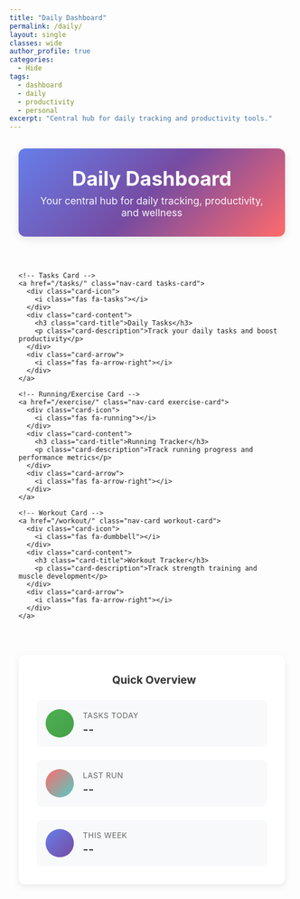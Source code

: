 ```yaml
---
title: "Daily Dashboard"
permalink: /daily/
layout: single
classes: wide
author_profile: true
categories:
  - Hide
tags:
  - dashboard
  - daily
  - productivity
  - personal
excerpt: "Central hub for daily tracking and productivity tools."
---
```


<div class="daily-container">
  <div class="daily-header">
    <h1><i class="fas fa-calendar-day"></i> Daily Dashboard</h1>
    <p>Your central hub for daily tracking, productivity, and wellness</p>
  </div>

  <!-- Navigation Cards Grid -->
  <div class="nav-cards-grid">
    
    <!-- Tasks Card -->
    <a href="/tasks/" class="nav-card tasks-card">
      <div class="card-icon">
        <i class="fas fa-tasks"></i>
      </div>
      <div class="card-content">
        <h3 class="card-title">Daily Tasks</h3>
        <p class="card-description">Track your daily tasks and boost productivity</p>
      </div>
      <div class="card-arrow">
        <i class="fas fa-arrow-right"></i>
      </div>
    </a>

    <!-- Running/Exercise Card -->
    <a href="/exercise/" class="nav-card exercise-card">
      <div class="card-icon">
        <i class="fas fa-running"></i>
      </div>
      <div class="card-content">
        <h3 class="card-title">Running Tracker</h3>
        <p class="card-description">Track running progress and performance metrics</p>
      </div>
      <div class="card-arrow">
        <i class="fas fa-arrow-right"></i>
      </div>
    </a>

    <!-- Workout Card -->
    <a href="/workout/" class="nav-card workout-card">
      <div class="card-icon">
        <i class="fas fa-dumbbell"></i>
      </div>
      <div class="card-content">
        <h3 class="card-title">Workout Tracker</h3>
        <p class="card-description">Track strength training and muscle development</p>
      </div>
      <div class="card-arrow">
        <i class="fas fa-arrow-right"></i>
      </div>
    </a>

  </div>

  <!-- Quick Stats Section -->
  <div class="quick-stats">
    <div class="stats-header">
      <h3><i class="fas fa-chart-bar"></i> Quick Overview</h3>
    </div>
    <div class="stats-grid">
      <div class="stat-item">
        <div class="stat-icon tasks-theme">
          <i class="fas fa-check-circle"></i>
        </div>
        <div class="stat-info">
          <div class="stat-label">Tasks Today</div>
          <div class="stat-value">--</div>
        </div>
      </div>
      <div class="stat-item">
        <div class="stat-icon exercise-theme">
          <i class="fas fa-stopwatch"></i>
        </div>
        <div class="stat-info">
          <div class="stat-label">Last Run</div>
          <div class="stat-value">--</div>
        </div>
      </div>
      <div class="stat-item">
        <div class="stat-icon workout-theme">
          <i class="fas fa-trophy"></i>
        </div>
        <div class="stat-info">
          <div class="stat-label">This Week</div>
          <div class="stat-value">--</div>
        </div>
      </div>
    </div>
  </div>

</div>

<style>
/* Daily Dashboard Styles */
.daily-container {
  max-width: 1200px;
  margin: 0 auto;
  padding: 1rem;
}

.daily-header {
  text-align: center;
  margin-bottom: 3rem;
  padding: 2rem;
  background: linear-gradient(135deg, #667eea 0%, #764ba2 50%, #FF6B6B 100%);
  color: white;
  border-radius: 12px;
  box-shadow: 0 4px 15px rgba(0,0,0,0.1);
}

.daily-header h1 {
  margin: 0 0 0.5rem 0;
  font-size: 2.2rem;
  font-weight: 700;
}

.daily-header p {
  margin: 0;
  opacity: 0.95;
  font-size: 1.1rem;
}

/* Navigation Cards Grid */
.nav-cards-grid {
  display: grid;
  grid-template-columns: repeat(auto-fit, minmax(320px, 1fr));
  gap: 2rem;
  margin-bottom: 3rem;
}

.nav-card {
  display: flex;
  align-items: center;
  padding: 2rem;
  background: white;
  border-radius: 12px;
  box-shadow: 0 4px 12px rgba(0,0,0,0.08);
  text-decoration: none;
  color: inherit;
  transition: all 0.3s ease;
  border: 2px solid transparent;
  position: relative;
  overflow: hidden;
}

.nav-card::before {
  content: '';
  position: absolute;
  top: 0;
  left: 0;
  right: 0;
  height: 4px;
  transition: all 0.3s ease;
}

.nav-card:hover {
  transform: translateY(-4px);
  box-shadow: 0 8px 25px rgba(0,0,0,0.12);
  text-decoration: none;
  color: inherit;
}

.nav-card:hover .card-arrow {
  transform: translateX(8px);
}

/* Card Themes */
.tasks-card::before {
  background: linear-gradient(90deg, #4CAF50 0%, #45a049 100%);
}

.exercise-card::before {
  background: linear-gradient(90deg, #FF6B6B 0%, #4ECDC4 100%);
}

.workout-card::before {
  background: linear-gradient(90deg, #667eea 0%, #764ba2 100%);
}

.card-icon {
  font-size: 2.5rem;
  margin-right: 1.5rem;
  min-width: 60px;
  display: flex;
  align-items: center;
  justify-content: center;
}

.tasks-card .card-icon {
  color: #4CAF50;
}

.exercise-card .card-icon {
  color: #FF6B6B;
}

.workout-card .card-icon {
  color: #667eea;
}

.card-content {
  flex: 1;
}

.card-title {
  margin: 0 0 0.5rem 0;
  font-size: 1.3rem;
  font-weight: 600;
  color: #333;
}

.card-description {
  margin: 0;
  color: #666;
  font-size: 0.95rem;
  line-height: 1.4;
}

.card-arrow {
  font-size: 1.2rem;
  color: #ccc;
  margin-left: 1rem;
  transition: all 0.3s ease;
}

/* Quick Stats Section */
.quick-stats {
  background: white;
  border-radius: 12px;
  padding: 2rem;
  box-shadow: 0 4px 12px rgba(0,0,0,0.08);
}

.stats-header {
  margin-bottom: 1.5rem;
  text-align: center;
}

.stats-header h3 {
  margin: 0;
  color: #333;
  font-size: 1.2rem;
  display: flex;
  align-items: center;
  justify-content: center;
  gap: 0.5rem;
}

.stats-grid {
  display: grid;
  grid-template-columns: repeat(auto-fit, minmax(200px, 1fr));
  gap: 1.5rem;
}

.stat-item {
  display: flex;
  align-items: center;
  padding: 1rem;
  background: #f8f9fa;
  border-radius: 8px;
  transition: all 0.3s ease;
}

.stat-item:hover {
  transform: translateY(-2px);
  box-shadow: 0 4px 12px rgba(0,0,0,0.1);
}

.stat-icon {
  width: 50px;
  height: 50px;
  border-radius: 50%;
  display: flex;
  align-items: center;
  justify-content: center;
  margin-right: 1rem;
  font-size: 1.2rem;
  color: white;
}

.stat-icon.tasks-theme {
  background: linear-gradient(135deg, #4CAF50, #45a049);
}

.stat-icon.exercise-theme {
  background: linear-gradient(135deg, #FF6B6B, #4ECDC4);
}

.stat-icon.workout-theme {
  background: linear-gradient(135deg, #667eea, #764ba2);
}

.stat-info {
  flex: 1;
}

.stat-label {
  font-size: 0.85rem;
  color: #666;
  margin-bottom: 0.25rem;
  text-transform: uppercase;
  letter-spacing: 0.5px;
}

.stat-value {
  font-size: 1.3rem;
  font-weight: 600;
  color: #333;
}

/* Responsive Design */
@media (max-width: 768px) {
  .daily-header {
    padding: 1.5rem;
    margin-bottom: 2rem;
  }
  
  .daily-header h1 {
    font-size: 1.8rem;
  }
  
  .nav-cards-grid {
    grid-template-columns: 1fr;
    gap: 1.5rem;
    margin-bottom: 2rem;
  }
  
  .nav-card {
    padding: 1.5rem;
  }
  
  .card-icon {
    font-size: 2rem;
    margin-right: 1rem;
  }
  
  .card-title {
    font-size: 1.1rem;
  }
  
  .stats-grid {
    grid-template-columns: 1fr;
    gap: 1rem;
  }
}

@media (max-width: 480px) {
  .daily-container {
    padding: 0.5rem;
  }
  
  .daily-header {
    padding: 1rem;
  }
  
  .daily-header h1 {
    font-size: 1.5rem;
  }
  
  .nav-card {
    padding: 1rem;
  }
  
  .card-icon {
    font-size: 1.8rem;
    margin-right: 0.75rem;
  }
}
</style>